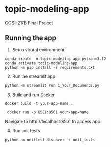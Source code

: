 # topic-modeling-app
COSI-217B Final Project

## Running the app
1. Setup virutal environment
```
conda create -n topic-modeling-app python=3.12
conda activate topic-modeling-app
python -m pip install -r requirements.txt
```
2. Run the streamlit app
```
python -m streamlit run 1_Your_Documents.py
```
3. Build and run Docker
```
docker build -t your-app-name .
```
```
 docker run -p 8501:8501 your-app-name
```
Navigate to http://localhost:8501 to access app.

4. Run unit tests
```
python -m unittest discover -s unit_tests
```